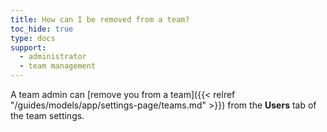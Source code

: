 ```yaml
---
title: How can I be removed from a team?
toc_hide: true
type: docs
support:
  - administrator
  - team management
---
```


A team admin can [remove you from a team]({{< relref "/guides/models/app/settings-page/teams.md" >}})  from the **Users** tab of the team settings.